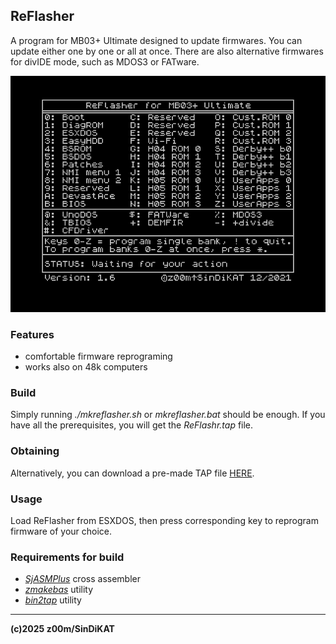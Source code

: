 ## ReFlasher

A program for MB03+ Ultimate designed to update firmwares. You can update either one by one or all at once. There are also alternative firmwares for divIDE mode, such as MDOS3 or FATware.

![ReFlasher title screen](/ReFlasher.png)

### Features
- comfortable firmware reprograming
- works also on 48k computers

### Build
Simply running *./mkreflasher.sh* or *mkreflasher.bat* should be enough. If you have all the prerequisites, you will get the *ReFlashr.tap* file.

### Obtaining
Alternatively, you can download a pre-made TAP file [HERE](https://github.com/z00m128/ReFlasher/releases/latest).

### Usage
Load ReFlasher from ESXDOS, then press corresponding key to reprogram firmware of your choice.

### Requirements for build

- _[SjASMPlus](https://github.com/z00m128/sjasmplus/releases)_ cross assembler
- _[zmakebas](https://github.com/z00m128/zmakebas)_ utility
- _[bin2tap](https://sourceforge.net/projects/zxspectrumutils/)_ utility

----
**(c)2025 z00m/SinDiKAT**

